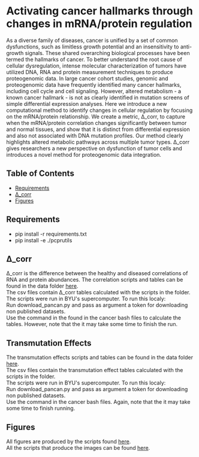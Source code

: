 # Activating cancer hallmarks through changes in mRNA/protein regulation

As a diverse family of diseases, cancer is unified by a set of common dysfunctions, such as limitless growth potential and an insensitivity to anti-growth signals. These shared overarching biological processes have been termed the hallmarks of cancer. To better understand the root cause of cellular dysregulation, intense molecular characterization of tumors have utilized DNA, RNA and protein measurement techniques to produce proteogenomic data. In large cancer cohort studies, genomic and proteogenomic data have frequently identified many cancer hallmarks, including cell cycle and cell signaling. However, altered metabolism - a known cancer hallmark - is not as clearly identified in mutation screens of simple differential expression analyses. Here we introduce a new computational method to identify changes in cellular regulation by focusing on the mRNA/protein relationship. We create a metric, Δ_corr, to capture when the mRNA/protein correlation changes significantly between tumor and normal tissues, and show that it is distinct from differential expression and also not associated with DNA mutation profiles. Our method clearly highlights altered metabolic pathways across multiple tumor types. Δ_corr gives researchers a new perspective on dysfunction of tumor cells and introduces a novel method for proteogenomic data integration.

## Table of Contents

- [Requirements](#requirements)
- [Δ_corr](#Δ_corr)
- [Figures](#figures)


## Requirements

- pip install -r requirements.txt
- pip install -e ./pcprutils

## Δ_corr

Δ_corr is the difference between the healthy and diseased correlations of RNA and protein abundances. The correlation scripts and tables can be found in the data folder [here](./notebook_steps/data/Scripts_to_Make_Cancer_Delta_Corr_and_P_value_Dataframe). <br>
The csv files contain Δ_corr tables calculated with the scripts in the folder. <br>
The scripts were run in BYU's supercomputer. To run this localy: <br>
Run download_pancan.py and pass as argument a token for downloading non published datasets.<br>
Use the command in the found in the cancer bash files to calculate the tables. However, note that the it may take some time to finish the run.

## Transmutation Effects

The transmutation effects scripts and tables can be found in the data folder [here](./notebook_steps/data/Scripts_to_make_transmutation_effects_dataframes). <br>
The csv files contain the transmutation effect tables calculated with the scripts in the folder. <br>
The scripts were run in BYU's supercomputer. To run this localy: <br>
Run download_pancan.py and pass as argument a token for downloading non published datasets.<br> 
Use the command in the cancer bash files. Again, note that the it may take some time to finish running.

## Figures

All figures are produced by the scripts found [here](./notebook_step/Figures). <br>
All the scripts that produce the images can be found [here](./notebook_steps). <br>



